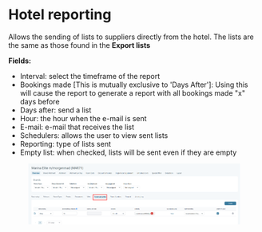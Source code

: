 # Hotel reporting

Allows the sending of lists to suppliers directly from the hotel. The lists are the same as those found in the **Export lists**

**Fields:**

* Interval: select the timeframe of the report
* Bookings made \[This is mutually exclusive to 'Days After']: Using this will cause the report to generate a report with all bookings made "x" days before
* Days after: send a list
* Hour: the hour when the e-mail is sent
* E-mail: e-mail that receives the list
* Schedulers: allows the user to view sent lists
* Reporting: type of lists sent
* Empty list: when checked, lists will be sent even if they are empty

<figure><img src="../../../.gitbook/assets/image (1) (1) (1) (1) (1) (1) (1) (1) (1) (1) (1) (1) (1) (1) (1) (1) (1) (1) (1) (1) (1) (1).png" alt=""><figcaption></figcaption></figure>
